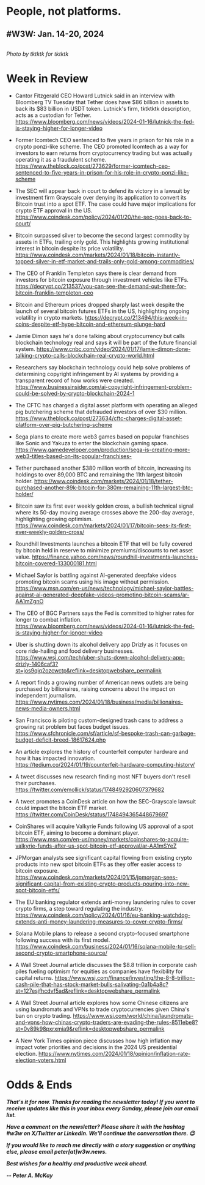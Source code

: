 # People, not platforms.
## #W3W: Jan. 14-20, 2024

![]()

*Photo by tktktk for tktktk*

<!-- Lead item. ~450 words -->

# Week in Review

- Cantor Fitzgerald CEO Howard Lutnick said in an interview with Bloomberg TV Tuesday that Tether does have $86 billion in assets to back its $83 billion in USDT token. Lutnick's firm, tktktktk description, acts as a custodian for Tether. https://www.bloomberg.com/news/videos/2024-01-16/lutnick-the-fed-is-staying-higher-for-longer-video

- Former Icomtech CEO sentenced to five years in prison for his role in a crypto ponzi-like scheme. The CEO promoted Icomtech as a way for investors to earn returns from cryptocurrency trading but was actually operating it as a fraudulent scheme. https://www.theblock.co/post/273629/former-icomtech-ceo-sentenced-to-five-years-in-prison-for-his-role-in-crypto-ponzi-like-scheme

- The SEC will appear back in court to defend its victory in a lawsuit by investment firm Grayscale over denying its application to convert its Bitcoin trust into a spot ETF. The case could have major implications for crypto ETF approval in the US. https://www.coindesk.com/policy/2024/01/20/the-sec-goes-back-to-court/  

- Bitcoin surpassed silver to become the second largest commodity by assets in ETFs, trailing only gold. This highlights growing institutional interest in bitcoin despite its price volatility. https://www.coindesk.com/markets/2024/01/18/bitcoin-instantly-topped-silver-in-etf-market-and-trails-only-gold-among-commodities/

- The CEO of Franklin Templeton says there is clear demand from investors for bitcoin exposure through investment vehicles like ETFs. https://decrypt.co/213537/you-can-see-the-demand-out-there-for-bitcoin-franklin-templeton-ceo

- Bitcoin and Ethereum prices dropped sharply last week despite the launch of several bitcoin futures ETFs in the US, highlighting ongoing volatility in crypto markets. https://decrypt.co/213494/this-week-in-coins-despite-etf-hype-bitcoin-and-ethereum-plunge-hard

- Jamie Dimon says he's done talking about cryptocurrency but calls blockchain technology real and says it will be part of the future financial system. https://www.cnbc.com/video/2024/01/17/jamie-dimon-done-talking-crypto-calls-blockchain-real-crypto-world.html

- Researchers say blockchain technology could help solve problems of determining copyright infringement by AI systems by providing a transparent record of how works were created. https://www.businessinsider.com/ai-copyright-infringement-problem-could-be-solved-by-crypto-blockchain-2024-1

- The CFTC has charged a digital asset platform with operating an alleged pig butchering scheme that defrauded investors of over $30 million. https://www.theblock.co/post/273634/cftc-charges-digital-asset-platform-over-pig-butchering-scheme

- Sega plans to create more web3 games based on popular franchises like Sonic and Yakuza to enter the blockchain gaming space. https://www.gamedeveloper.com/production/sega-is-creating-more-web3-titles-based-on-its-popular-franchises-

- Tether purchased another $380 million worth of bitcoin, increasing its holdings to over 89,000 BTC and remaining the 11th largest bitcoin holder. https://www.coindesk.com/markets/2024/01/18/tether-purchased-another-89k-bitcoin-for-380m-remaining-11th-largest-btc-holder/

- Bitcoin saw its first ever weekly golden cross, a bullish technical signal where its 50-day moving average crosses above the 200-day average, highlighting growing optimism. https://www.coindesk.com/markets/2024/01/17/bitcoin-sees-its-first-ever-weekly-golden-cross/

- Roundhill Investments launches a bitcoin ETF that will be fully covered by bitcoin held in reserve to minimize premiums/discounts to net asset value. https://finance.yahoo.com/news/roundhill-investments-launches-bitcoin-covered-133000181.html  

- Michael Saylor is battling against AI-generated deepfake videos promoting bitcoin scams using his image without permission. https://www.msn.com/en-us/news/technology/michael-saylor-battles-against-ai-generated-deepfake-videos-promoting-bitcoin-scams/ar-AA1mZgnO

- The CEO of BGC Partners says the Fed is committed to higher rates for longer to combat inflation. https://www.bloomberg.com/news/videos/2024-01-16/lutnick-the-fed-is-staying-higher-for-longer-video

- Uber is shutting down its alcohol delivery app Drizly as it focuses on core ride-hailing and food delivery businesses. https://www.wsj.com/tech/uber-shuts-down-alcohol-delivery-app-drizly-1406caf3?st=jos9qiq2ozcwctp&reflink=desktopwebshare_permalink

- A report finds a growing number of American news outlets are being purchased by billionaires, raising concerns about the impact on independent journalism. https://www.nytimes.com/2024/01/18/business/media/billionaires-news-media-owners.html

- San Francisco is piloting custom-designed trash cans to address a growing rat problem but faces budget issues. https://www.sfchronicle.com/sf/article/sf-bespoke-trash-can-garbage-budget-deficit-breed-18617624.php

- An article explores the history of counterfeit computer hardware and how it has impacted innovation. https://tedium.co/2024/01/19/counterfeit-hardware-computing-history/

- A tweet discusses new research finding most NFT buyers don't resell their purchases. https://twitter.com/emollick/status/1748492920607379682

- A tweet promotes a CoinDesk article on how the SEC-Grayscale lawsuit could impact the bitcoin ETF market. https://twitter.com/CoinDesk/status/1748494365448679697

- CoinShares will acquire Valkyrie Funds following US approval of a spot bitcoin ETF, aiming to become a dominant player. https://www.msn.com/en-us/money/markets/coinshares-to-acquire-valkyrie-funds-after-us-spot-bitcoin-etf-approval/ar-AA1mSYeZ

- JPMorgan analysts see significant capital flowing from existing crypto products into new spot bitcoin ETFs as they offer easier access to bitcoin exposure. https://www.coindesk.com/markets/2024/01/15/jpmorgan-sees-significant-capital-from-existing-crypto-products-pouring-into-new-spot-bitcoin-etfs/

- The EU banking regulator extends anti-money laundering rules to cover crypto firms, a step toward regulating the industry. https://www.coindesk.com/policy/2024/01/16/eu-banking-watchdog-extends-anti-money-laundering-measures-to-cover-crypto-firms/

- Solana Mobile plans to release a second crypto-focused smartphone following success with its first model. https://www.coindesk.com/business/2024/01/16/solana-mobile-to-sell-second-crypto-smartphone-source/

- A Wall Street Journal article discusses the $8.8 trillion in corporate cash piles fueling optimism for equities as companies have flexibility for capital returns. https://www.wsj.com/finance/investing/the-8-8-trillion-cash-pile-that-has-stock-market-bulls-salivating-0a1b4a8c?st=127esjfhcdvf5ad&reflink=desktopwebshare_permalink

- A Wall Street Journal article explores how some Chinese citizens are using laundromats and VPNs to trade cryptocurrencies given China's ban on crypto trading. https://www.wsj.com/world/china/laundromats-and-vpns-how-chinas-crypto-traders-are-evading-the-rules-8511ebe8?st=0v89k98pxrxmia9&reflink=desktopwebshare_permalink

- A New York Times opinion piece discusses how high inflation may impact voter priorities and decisions in the 2024 US presidential election. https://www.nytimes.com/2024/01/18/opinion/inflation-rate-election-voters.html

# Odds & Ends


_**That's it for now. Thanks for reading the newsletter today! If you want to receive updates like this in your inbox every Sunday, please join our email list.**_

_**Have a comment on the newsletter? Please share it with the hashtag #w3w on X/Twitter or LinkedIn. We'll continue the conversation there. 😉**_

_**If you would like to reach me directly with a story suggestion or anything else, please email peter[at]w3w.news.**_

<!--Move this content to standing editorial policy page on the website.     _**Note: #Web3Weekly content is intended for journalistic purposes only, not as investment advice. Always [DYOR](https://www.urbandictionary.com/define.php?term=DYOR) and consult appropriate financial professionals before making investment decisions.**_ -->

_**Best wishes for a healthy and productive week ahead.**_  

_**-- Peter A. McKay**_  
